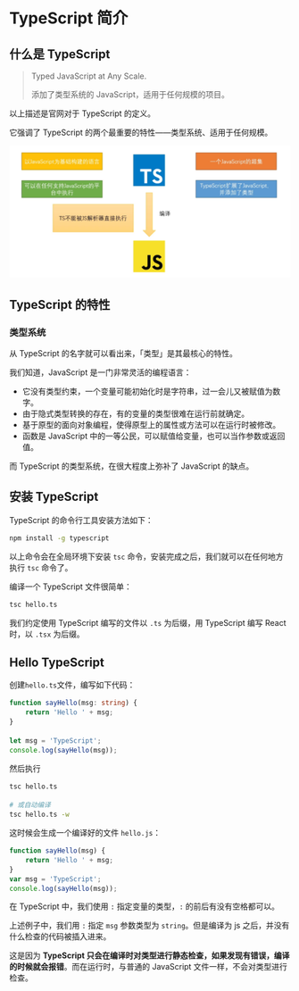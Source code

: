 # TypeScript 简介

## 什么是 TypeScript

> Typed JavaScript at Any Scale.
>
> 添加了类型系统的 JavaScript，适用于任何规模的项目。

以上描述是官网对于 TypeScript 的定义。

它强调了 TypeScript 的两个最重要的特性——类型系统、适用于任何规模。

![](Intro.assets/image-20230621203757841.png)

## TypeScript 的特性

### 类型系统

从 TypeScript 的名字就可以看出来，「类型」是其最核心的特性。

我们知道，JavaScript 是一门非常灵活的编程语言：

- 它没有类型约束，一个变量可能初始化时是字符串，过一会儿又被赋值为数字。
- 由于隐式类型转换的存在，有的变量的类型很难在运行前就确定。
- 基于原型的面向对象编程，使得原型上的属性或方法可以在运行时被修改。
- 函数是 JavaScript 中的一等公民，可以赋值给变量，也可以当作参数或返回值。

而 TypeScript 的类型系统，在很大程度上弥补了 JavaScript 的缺点。

## 安装 TypeScript

TypeScript 的命令行工具安装方法如下：

```bash
npm install -g typescript
```

以上命令会在全局环境下安装 `tsc` 命令，安装完成之后，我们就可以在任何地方执行 `tsc` 命令了。

编译一个 TypeScript 文件很简单：

```bash
tsc hello.ts
```

我们约定使用 TypeScript 编写的文件以 `.ts` 为后缀，用 TypeScript 编写 React 时，以 `.tsx` 为后缀。

## Hello TypeScript

创建`hello.ts`文件，编写如下代码：

```typescript
function sayHello(msg: string) {
    return 'Hello ' + msg;
}

let msg = 'TypeScript';
console.log(sayHello(msg));
```

然后执行

```bash
tsc hello.ts

# 或自动编译
tsc hello.ts -w
```

这时候会生成一个编译好的文件 `hello.js`：

```javascript
function sayHello(msg) {
    return 'Hello ' + msg;
}
var msg = 'TypeScript';
console.log(sayHello(msg));
```

在 TypeScript 中，我们使用 `:` 指定变量的类型，`:` 的前后有没有空格都可以。

上述例子中，我们用 `:` 指定 `msg` 参数类型为 `string`。但是编译为 js 之后，并没有什么检查的代码被插入进来。

这是因为 **TypeScript 只会在编译时对类型进行静态检查，如果发现有错误，编译的时候就会报错**。而在运行时，与普通的 JavaScript 文件一样，不会对类型进行检查。

